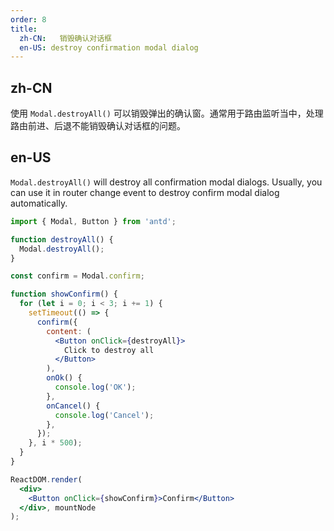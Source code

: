 ```yaml
---
order: 8
title:
  zh-CN:   销毁确认对话框
  en-US: destroy confirmation modal dialog
---
```


## zh-CN

使用 `Modal.destroyAll()` 可以销毁弹出的确认窗。通常用于路由监听当中，处理路由前进、后退不能销毁确认对话框的问题。

## en-US

`Modal.destroyAll()` will destroy all confirmation modal dialogs. Usually, you can use it in router change event to destroy confirm modal dialog automatically.

```jsx
import { Modal, Button } from 'antd';

function destroyAll() {
  Modal.destroyAll();
}

const confirm = Modal.confirm;

function showConfirm() {
  for (let i = 0; i < 3; i += 1) {
    setTimeout(() => {
      confirm({
        content: (
          <Button onClick={destroyAll}>
            Click to destroy all
          </Button>
        ),
        onOk() {
          console.log('OK');
        },
        onCancel() {
          console.log('Cancel');
        },
      });
    }, i * 500);
  }
}

ReactDOM.render(
  <div>
    <Button onClick={showConfirm}>Confirm</Button>
  </div>, mountNode
);
```
